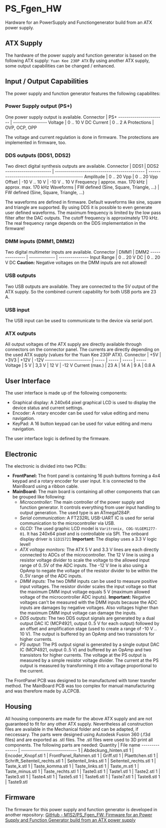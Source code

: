 # PS_Fgen_HW
Hardware for an PowerSupply and Functiongenerator build from an ATX power supply.

## ATX Supply
The hardware of the power supply and function generator is based on the following ATX supply:
``Yuan Kee 230P ATX``
By using another ATX supply, some output capabilities can be changed / enhanced.

## Input / Output Capabilities
The power supply and function generator features the following capabilites:

### Power Supply output (PS+)
One power supply output is available.
Connector		| PS+
-----------------------	| -----------------
Voltage			| 0 .. 10 V DC
Current			| 0 .. 2 A
Protections		| OVP, OCP, OPP

The voltage and current regulation is done in firmware.
The protections are implemented in firmware, too.

### DDS outputs (DDS1, DDS2)
Two direct digital synthesis outputs are available.
Connector		| DDS1						| DDS2
-----------------------	| ---------------------------------------------	| ---------------------------------------------
Amplitude		| 0 .. 20 Vpp					| 0 .. 20 Vpp
Offset			| -10 V .. 10 V					| -10 V .. 10 V
Frequency		| approx. max. 170 kHz				| approx. max. 170 kHz
Waveforms		| FW defined (Sine, Square, Triangle, ...)	| FW defined (Sine, Square, Triangle, ...)

The waveforms are defined in firmware. Default waveforms like sine, square and triangle are supported. By using DDS it is possible to even generate user defined waveforms.
The maximum frequency is limited by the low pass filter after the DAC outputs. The cutoff frequency is approximately 170 kHz. The real frequency range depends on the DDS implementation in the firmware!

### DMM inputs (DMM1, DMM2)
Two digital multimeter inputs are available.
Connector	| DMM1		| DMM2
---------------	| -------------	| ---------------
Input Range	| 0 .. 20 V DC	| 0 .. 20 V DC
**Caution:** Negative voltages on the DMM inputs are not allowed!

### USB outputs
Two USB outputs are available. They are connected to the 5V output of the ATX supply. So the combined current capability for both USB ports are 23 A.

### USB input
The USB input can be used to communicate to the device via serial port.

### ATX outputs
All output voltages of the ATX supply are directly available through connectors on the connector panel. The currents are directly depending on the used ATX supply (values for the Yuan Kee 230P ATX).
Connector		| +5V	| +3V3	| +12V	| -12V
-----------------------	| -----	| -----	| -----	| -----
Voltage			| 5 V	| 3,3 V	| 12 V	| -12 V
Current (max.)		| 23 A	| 14 A	| 9 A	| 0.8 A

## User Interface
The user interface is made up of the following components:
- Graphical display: A 240x64 pixel graphical LCD is used to display the device status and current settings.
- Encoder: A rotary encoder can be used for value editing and menu navigation.
- KeyPad: A 16 button keypad can be used for value editing and menu navigation.

The user interface logic is defined by the firmware.

## Electronic
The electronic is divided into two PCBs:
- **FrontPanel:** The front panel is containing 16 push buttons forming a 4x4 keypad and a rotary encoder for user input. It is connected to the MainBoard using a ribbon cable.
- **MainBoard:** The main board is containing all other components that can be grouped like following:
	- *Microcontroller*: The main controller of the power supply and function generator. It controls everything from user input handling to output generation. The used type is an ATmega1284P.
	- *Serial communication:* A FT232RL USB-UART IC is used for serial communication to the microcontroller via USB.
	- *GLCD:* The used graphic LCD model is ``Varitronix, COG-VLGEM1277-01``. It has 240x64 pixel and is controllable via SPI. The onboard display driver is ``S1D15721`` **Important:** The display uses a 3.3 V logic level!
	- *ATX voltage monitors:* The ATX 5 V and 3.3 V lines are each directly connected to ADCs of the microcontroller. The 12 V line is using a resistor voltage divider to scale the voltage to the allowed input range of 0..5V of the ADC inputs. The -12 V line is also using a OpAmp to negate the voltage of the resistor divider to be within the 0..5V range of the ADC inputs.
	- *DMM inputs:* The two DMM inputs can be used to measure positive input voltages. The resistor divider scales the input voltage so that the maximum DMM input voltage equals 5 V (maximum allowed voltage of the microcontroller ADC inputs).  **Important:** Negative voltages can't be measured with the DMM inputs because the ADC inputs are damages by negative voltages. Also voltages higher than the maximum DMM input voltage can damage the inputs.
	- *DDS outputs:* The two DDS output signals are generated by a dual output DAC IC (MCP4921, output 0..5 V for each output) followed by an offset and amplification stage (used to create a range of -10 V .. 10 V). The output is buffered by an OpAmp and two transistors for higher currents.
	- *PS output:* The PS output signal is generated by a single output DAC IC (MCP4921, output 0..5 V) and buffered by an OpAmp and two transistors for higher currents. The voltage at the PS output is measured by a simple resistor voltage divider. The current at the PS output is measured by transforming it into a voltage proportional to the current.

The FrontPanel PCB was designed to be manufactured with toner transfer method.
The MainBoard PCB was too complex for manual manufacturing and was therefore made by JLCPCB. 


## Housing
All housing components are made for the above ATX supply and are not guaranteed to fit for any other ATX supply. Nevertheless all construction files are available in the Mechanical folder and can be adapted, if neccessary.
The parts were designed using Autodesk Fusion 360 (.f3d files) and are exported as .stl files.
The .stl files were used to 3D print all components.
The following parts are needed:
Quantity	| File name	
---------------	| ----------------------------
1 		| Abdeckung_hinten.stl
1		| Encoder_Knopf.stl
1		| FrontPanel_Rahmen.stl
1		| Griff.stl
1		| Plaettchen.stl
1		| Schrift_Seitenteil_rechts.stl
1		| Seitenteil_links.stl
1		| Seitenteil_rechts.stl
1		| Taste_k.stl
1		| Taste_komma.stl
1		| Taste_links.stl
1		| Taste_m.stl
1		| Taste_minus.stl
1		| Taste_rechts.stl
1		| Taste0.stl
1		| Taste1.stl
1		| Taste2.stl
1		| Taste3.stl
1		| Taste4.stl
1		| Taste5.stl
1		| Taste6.stl
1		| Taste7.stl
1		| Taste8.stl
1		| Taste9.stl

## Firmware
The firmware for this power supply and function generator is developed in another repository:
[GitHub - M1S2/PS_Fgen_FW: Firmware for an Power Supply and Function Generator build from an ATX power supply](https://github.com/M1S2/PS_Fgen_FW)